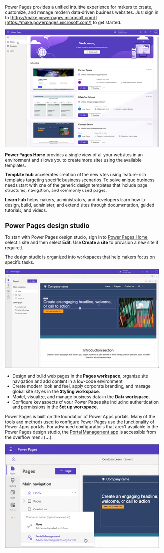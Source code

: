 Power Pages provides a unified intuitive experience for makers to create, customize, and manage modern data-driven business websites. Just sign in to [https://make.powerpages.microsoft.com/](https://make.powerpages.microsoft.com/) to get started.

![Screenshot of Power Pages Home.](../media/1-power-pages-home.png)

**Power Pages Home** provides a single view of all your websites in an environment and allows you to create more sites using the available templates.

**Template hub** accelerates creation of the new sites using feature-rich templates targeting specific business scenarios. To solve unique business needs start with one of the generic design templates that include page structures, navigation, and commonly used pages.

**Learn hub** helps makers, administrators, and developers learn how to design, build, administer, and extend sites through documentation, guided tutorials, and videos.

## Power Pages design studio

To start with Power Pages design studio, sign in to [Power Pages Home](https://make.powerpages.microsoft.com/), select a site and then select **Edit**. Use **Create a site** to provision a new site if required.

The design studio is organized into workspaces that help makers focus on specific tasks.

![Screenshot of Power Pages design studio.](../media/1-power-pages-screenshot.png)

* Design and build web pages in the **Pages workspace**, organize site navigation and add content in a low-code environment.
* Create modern look and feel, apply corporate branding, and manage global site styles in the **Styling workspace**.
* Model, visualize, and manage business data in the **Data workspace**. 
* Configure key aspects of your Power Pages site including authentication and permissions in the **Set up workspace**.

Power Pages is built on the foundation of Power Apps portals. Many of the tools and methods used to configure Power Pages use the functionality of Power Apps portals. For advanced configurations that aren't available in the Power Pages design studio, the [Portal Management app](/power-pages/configure/portal-management-app) is accessible from the overflow menu (**...**).

![Screenshot of Portal Management access from Power Pages design studio.](../media/1-3-portal-app-access.png)
